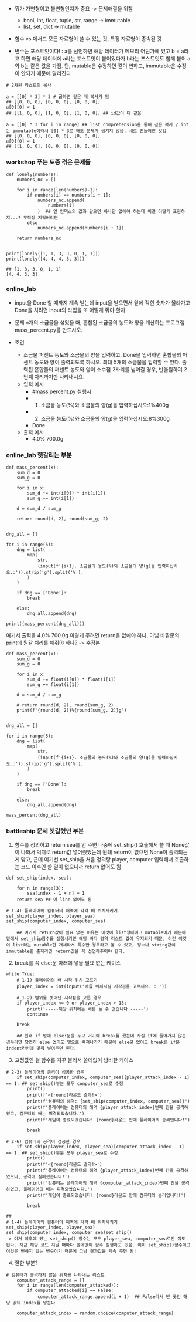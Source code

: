 - 뭐가 가변형이고 불변형인지가 중요 -> 문제해결을 위함
  - bool, int, float, tuple, str, range -> immutable
  - list, set, dict -> mutable

- 함수 vs 메서드
모든 자료형이 쓸 수 있는 것, 특정 자료형이 종속된 것

- 변수는 포스트잇이다!
: a를 선언하면 해당 데이터가 메모리 어딘가에 있고 b = a라고 하면 해당 데이터에 a라는 포스트잇이 붙어있다가 b라는 포스트잇도 함께 붙어 a와 b는 같은 값을 가짐.
단, mutable은 수정하면 같이 변하고, immutable은 수정이 안되기 때문에 달라진다

```
# 2차원 리스트의 복사

a = [[0] * 3] * 3 # 곱하면 같은 게 복사가 됨
## [[0, 0, 0], [0, 0, 0], [0, 0, 0]]
a[0][0] = 1
## [[1, 0, 0], [1, 0, 0], [1, 0, 0]] ## id값이 다 같음

a = [[0] * 3 for i in range] ## list comprehension을 통해 깊은 복사 / int는 immutable이라서 [0] * 3로 해도 문제가 생기지 않음, 새로 만들어진 것임
## [[0, 0, 0], [0, 0, 0], [0, 0, 0]]
a[0][0] = 1
## [[1, 0, 0], [0, 0, 0], [0, 0, 0]]
```
### workshop 푸는 도중 겪은 문제들
```
def lonely(numbers):
    numbers_nc = []

    for i in range(len(numbers)-1):
        if numbers[i] == numbers[i + 1]:
            numbers_nc.append(
                numbers[i]
            )  ## 옆 인덱스의 값과 같으면 하나만 없애야 하는데 이걸 어떻게 표현하지...? 무작정 지워버리면
        else:
            numbers_nc.append(numbers[i + 1])

    return numbers_nc


print(lonely([1, 1, 3, 3, 0, 1, 1]))
print(lonely([4, 4, 4, 3, 3]))

## [1, 3, 3, 0, 1, 1]
[4, 4, 3, 3] 
```
### online_lab
- input을 Done 칠 때까지 계속 받는데 input을 받으면서 앞에 적힌 숫자가 올라가고 Done을 치려면 input의 타입을 또 어떻게 줘야 할지

- 문제
  n개의 소금물을 섞었을 때, 혼합된 소금물의 농도와 양을 계산하는 프로그램 mass_percent.py를 만드시오.

- 조건
  - 소금물 퍼센트 농도와 소금물의 양을 입력하고, Done을 입력하면 혼합물의 퍼센트 농도와 양이 출력되도록 하시오.
  최대 5개의 소금물을 입력할 수 있다. 출력된 혼합물의 퍼센트 농도와 양이 소수점 2자리를 넘어갈 경우, 반올림하여 2번째 자리까지만 나타내시요.
  - 입력 예시
    - #mass percent.py 실행시
    - 1. 소금물 농도(%)와 소금물의 양(g)을 입력하십시오:1%400g
    - 2. 소금물 농도(%)와 소금물의 양(g)을 입력하십시오:8%300g
    - Done
  - 출력 예시
    - 4.0% 700.0g

### online_lab 헷갈리는 부분
```
def mass_percent(x):
    sum_d = 0
    sum_g = 0

    for i in x:
        sum_d += int(i[0]) * int(i[1])
        sum_g += int(i[1])

    d = sum_d / sum_g

    return round(d, 2), round(sum_g, 2)


dng_all = []

for i in range(5):
    dng = list(
        map(
            str,
            (input(f'{i+1}. 소금물의 농도(%)와 소금물의 양(g)을 입력하십시오.:')).strip('g').split('%'),
        )
    )

    if dng == ['Done']:
        break

    else:
        dng_all.append(dng)

print((mass_percent(dng_all)))
```
여기서 출력을 4.0% 700.0g 이렇게 주려면 return을 없애야 하나, 아님 바깥문의 print에 뭔갈 처리를 해줘야 하나?
-> 수정본
```
def mass_percent(x):
    sum_d = 0
    sum_g = 0

    for i in x:
        sum_d += float(i[0]) * float(i[1])
        sum_g += float(i[1])

    d = sum_d / sum_g

    # return round(d, 2), round(sum_g, 2)
    print(f'{round(d, 2)}%{round(sum_g, 2)}g')


dng_all = []

for i in range(5):
    dng = list(
        map(
            str,
            (input(f'{i+1}. 소금물의 농도(%)와 소금물의 양(g)을 입력하십시오.:')).strip('g').split('%'),
        )
    )

    if dng == ['Done']:
        break

    else:
        dng_all.append(dng)

mass_percent(dng_all)
```

### battleship 문제 헷갈렸던 부분
1. 함수를 정의하고 return sea를 안 주면 나중에 set_ship() 호출해서 쓸 때 None값이 나와서 억지로 return값 넣어줬었는데 원래 return이 없으면 None이 출력되는 게 맞고, 근데 여기선 set_ship을 처음 정의랑 player, computer 입력해서 호출하는 코드 이후엔 쓸 일이 없으니까 return 없어도 됨
```
def set_ship(index, sea):

    for n in range(3):
        sea[index - 1 + n] = 1
    return sea ## 이 line 없어도 됨 

# 1-4) 플레이어와 컴퓨터의 해역에 각각 배 위치시키기
set_ship(player_index, player_sea)
set_ship(computer_index, computer_sea)
    
    ## 여기서 return값이 필요 없는 이유는 이것이 list형태이고 mutable이기 때문에 밑에서 set_ship함수를 실행시키면 해당 바다 영역 리스트 값이 유지되기 때문, 이건 이것이 list라는 mutable한 개체라서 특수한 경우라고 볼 수 있고, 정수나 string같이 immutable한 존재라면 return값을 꼭 선언해주어야 한다.
```
2. break를 꼭 else:문 아래에 넣을 필요 없는 케이스
```
while True:
    # 1-1) 플레이어의 배 시작 위치 고르기
    player_index = int(input('배를 위치시킬 시작점을 고르세요. : '))

    # 1-2) 범위를 벗어난 시작점을 고른 경우
    if player_index <= 0 or player_index > 13:
        print('-----해당 위치에는 배를 둘 수 없습니다.-----')
        continue

    break

    ## 원래 if 밑에 else:문을 두고 거기에 break를 뒀는데 사실 if에 들어가지 않는 경우라면 당연히 else 없이도 밑으로 빠져나가기 때문에 else문 없이도 break를 if문 indent라인에 맞춰 넣어주면 된다.
```
3. 고정값인 걸 함수를 자꾸 불러서 쓸데없이 낭비한 케이스
```
# 2-3) 플레이어의 공격이 성공한 경우
    if set_ship(computer_index, computer_sea)[player_attack_index - 1] == 1: ## set_ship()부분 모두 computer_sea로 수정
        print()
        print(f'<{round}라운드 결과!>')
        print(f"컴퓨터의 해역: {set_ship(computer_index, computer_sea)}")
        print(f'플레이어는 컴퓨터의 해역 {player_attack_index}번째 칸을 공격하였고, 컴퓨터의 배는 피격되었습니다.')
        print(f'게임이 종료되었습니다! {round}라운드 만에 플레이어의 승리입니다!')

        break

# 2-6) 컴퓨터의 공격이 성공한 경우
    if set_ship(player_index, player_sea)[computer_attack_index - 1] == 1: ## set_ship()부분 모두 player_sea로 수정
        print()
        print(f'<{round}라운드 결과!>')
        print(f'플레이어는 컴퓨터의 해역 {player_attack_index}번째 칸을 공격하였으나, 공격에 실패했습니다!')
        print(f'컴퓨터는 플레이어의 해역 {computer_attack_index}번째 칸을 공격하였고, 플레이어의 배는 피격되었습니다.')
        print(f'게임이 종료되었습니다! {round}라운드 만에 컴퓨터의 승리입니다!')

        break

## 
# 1-4) 플레이어와 컴퓨터의 해역에 각각 배 위치시키기
set_ship(player_index, player_sea)
set_ship(computer_index, computer_sea)set_ship()
-> 이거 이후에 있는 set_ship() 함수는 모두 player_sea, computer_sea로만 줘도 된다. 지금 해당 코드 지날 때마다 쓸데없이 함수 실행하고 있음. 이미 set_ship()함수이고 이것은 변하지 않는 변수이기 때문에 그냥 결과값을 계속 주면 됨!
```
4. 잘한 부분?
```
# 컴퓨터가 공격하지 않은 위치를 나타내는 리스트
    computer_attack_range = []
    for i in range(len(computer_attacked)):
        if computer_attacked[i] == False:
            computer_attack_range.append(i + 1)  ## False라서 빈 곳인 해당 값의 index를 넣는다

    computer_attack_index = random.choice(computer_attack_range)
```

